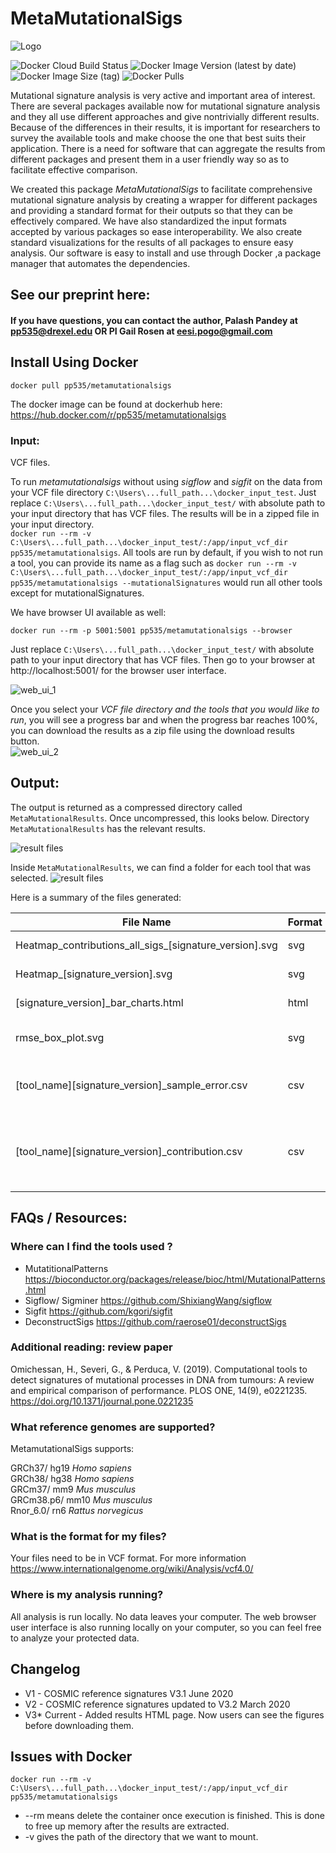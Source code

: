 # MetaMutationalSigs
![Logo](https://raw.githubusercontent.com/PalashPandey/MetaMutationalSigs/master/flask_ui_app/static/cover_photo.png) <br>

![Docker Cloud Build Status](https://img.shields.io/docker/cloud/build/pp535/metamutationalsigs)
![Docker Image Version (latest by date)](https://img.shields.io/docker/v/pp535/metamutationalsigs) 
![Docker Image Size (tag)](https://img.shields.io/docker/image-size/pp535/metamutationalsigs/latest)
![Docker Pulls](https://img.shields.io/docker/pulls/pp535/metamutationalsigs)

Mutational signature analysis is very active and important area of interest. There are several packages available now for mutational signature analysis and they all use different approaches and give nontrivially different results. Because of the differences in their results, it is important for researchers to survey the available tools and make choose the one that best suits their application. There is a need for software that can aggregate the results from different packages and present them in a user friendly way so as to facilitate effective comparison. 

We created this package *MetaMutationalSigs* to facilitate comprehensive mutational signature analysis by creating a wrapper for different packages and providing a standard format for their outputs so that they can be effectively compared. We have also standardized the input formats accepted by various packages so ease interoperability. We also create standard visualizations for the results of all packages to ensure easy analysis. Our software is easy to install and use through Docker ,a package manager that automates the dependencies. 

## See our preprint here: 

#### If you have questions, you can contact the author, Palash Pandey at pp535@drexel.edu OR PI Gail Rosen at eesi.pogo@gmail.com

## Install Using Docker

``docker pull pp535/metamutationalsigs``

The docker image can be found at dockerhub here: 
https://hub.docker.com/r/pp535/metamutationalsigs 

### Input: 
VCF files.

To run *metamutationalsigs* without using *sigflow* and *sigfit* on the data from your VCF file directory `C:\Users\...full_path...\docker_input_test`.  Just replace ``C:\Users\...full_path...\docker_input_test/`` with absolute path to your input directory that has VCF files. The results will be in a zipped file in your input directory.<br> 
`docker run --rm -v C:\Users\...full_path...\docker_input_test/:/app/input_vcf_dir pp535/metamutationalsigs`. All tools are run by default, if you wish to not run a tool, you can provide its name as a flag such as `docker run --rm -v C:\Users\...full_path...\docker_input_test/:/app/input_vcf_dir pp535/metamutationalsigs --mutationalSignatures` would run all other tools except for mutationalSignatures.


We have browser UI available as well: <br>

``docker run --rm -p 5001:5001 pp535/metamutationalsigs --browser``

Just replace ``C:\Users\...full_path...\docker_input_test/`` with absolute path to your input directory that has VCF files. Then go to your browser at http://localhost:5001/ for the browser user interface.

![web_ui_1](https://raw.githubusercontent.com/PalashPandey/MetaMutationalSigs/master/markdown_images/web_ui_1.jpg) <br>

Once you select your *VCF file directory and the tools that you would like to run*, you will see a progress bar and when the progress bar reaches 100%, you can download the results as a zip file using the download results button. <br>
![web_ui_2](https://raw.githubusercontent.com/PalashPandey/MetaMutationalSigs/master/markdown_images/web_ui_2.jpg) <br>


## Output: 

The output is returned as a compressed directory called `MetaMutationalResults`. Once uncompressed, this looks below. Directory `MetaMutationalResults` has the relevant results. 

![result files](https://raw.githubusercontent.com/PalashPandey/MetaMutationalSigs/master/markdown_images/fs_level_1.jpg) <br>

Inside `MetaMutationalResults`, we can find a folder for each tool that was selected.
![result files](https://raw.githubusercontent.com/PalashPandey/MetaMutationalSigs/master/markdown_images/fs_level_2.jpg) <br>

Here is a summary of the files generated: 

| File Name                                              | Format | Description                                                                                                                                                                                                                                                            |
|--------------------------------------------------------|--------|------------------------------------------------------------------------------------------------------------------------------------------------------------------------------------------------------------------------------------------------------------------------|
| Heatmap_contributions_all_sigs_[signature_version].svg | svg    | Contributions from all signatures of the [signature_version] to the overall signature.                                                                                                                                                                                 |
| Heatmap_[signature_version].svg                        | svg    | Heatmap of cosine similarity between the predicted contributions by different tools for [signature_version].                                                                                                                                                           |
| [signature_version]_bar_charts.html                    | html   | Bar charts of signature contributions per sample and per tool for [signature_version].                                                                                                                                                                                 |
| rmse_box_plot.svg                                      | svg    | Box plot of RMSE between the reconstructed signal (from the reference signatures) and the overall signature                                                                                                                                                            |
| [tool_name]\[signature_version]_sample_error.csv       | csv    | Data about the difference between reconstructed and signal for each signature of [signature_version] for each [tool_name] for each sample.  This is used to create rmse_box_plot.svg                                                                                   |
| [tool_name]\[signature_version]_contribution.csv       | csv    | Data about the contribution of each signature of [signature_version] for each [tool_name] for each sample. This is used to create the Heatmap_contributions_all_sigs_[singature_version].svg, Heatmap_[signature_version].svg and [signature_version]_bar_charts.html. |

## FAQs / Resources:

### Where can I find the tools used ? 
- MutatitionalPatterns https://bioconductor.org/packages/release/bioc/html/MutationalPatterns.html
- Sigflow/ Sigminer https://github.com/ShixiangWang/sigflow
- Sigfit https://github.com/kgori/sigfit
- DeconstructSigs https://github.com/raerose01/deconstructSigs 

### Additional reading: review paper 

Omichessan, H., Severi, G., & Perduca, V. (2019). Computational tools to detect signatures of mutational processes in DNA from tumours: A review and empirical comparison of performance. PLOS ONE, 14(9), e0221235. https://doi.org/10.1371/journal.pone.0221235  

### What reference genomes are supported? 

MetamutationalSigs supports: 

GRCh37/ hg19 *Homo sapiens*<br> 
GRCh38/ hg38 *Homo sapiens*<br> 
GRCm37/ mm9 *Mus musculus*<br> 
GRCm38.p6/ mm10 *Mus musculus*<br> 
Rnor_6.0/ rn6 *Rattus norvegicus*<br>

### What is the format for my files? 

Your files need to be in VCF format. For more information https://www.internationalgenome.org/wiki/Analysis/vcf4.0/

### Where is my analysis running? 

All analysis is run locally. No data leaves your computer. The web browser user interface is also running locally on your computer, so you can feel free to analyze your protected data.

## Changelog
- V1 - COSMIC reference signatures V3.1 June 2020
- V2 - COSMIC reference signatures updated to V3.2 March 2020
- V3* Current - Added results HTML page. Now users can see the figures before downloading them.

## Issues with Docker

`docker run --rm -v C:\Users\...full_path...\docker_input_test/:/app/input_vcf_dir pp535/metamutationalsigs`

- --rm means delete the container once execution is finished. This is done to free up memory after the results are extracted.
- -v gives the path of the directory that we want to mount.